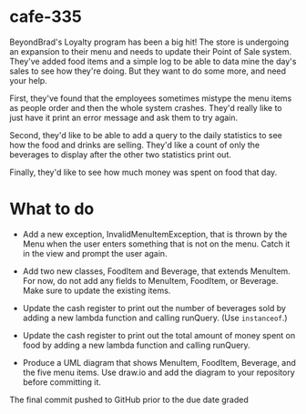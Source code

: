 # cafe-335

BeyondBrad's Loyalty program has been a big hit! The store is undergoing an expansion to their menu
and needs to update their Point of Sale system. They've added food items and a simple log to be 
able to data mine the day's sales to see how they're doing. But they want to do some more, and need
your help.

First, they've found that the employees sometimes mistype the menu items as people order and then
the whole system crashes. They'd really like to just have it print an error message and ask them to try again.

Second, they'd like to be able to add a query to the daily statistics to see how the food and drinks
are selling. They'd like a count of only the beverages to display after the other two statistics
print out.

Finally, they'd like to see how much money was spent on food that day. 


# What to do

- Add a new exception, InvalidMenuItemException, that is thrown by the Menu when the user enters
something that is not on the menu. Catch it in the view and prompt the user again.

- Add two new classes, FoodItem and Beverage, that extends MenuItem. For now, do not add any fields
to MenuItem, FoodItem, or Beverage. Make sure to update the existing items.

- Update the cash register to  print out the number of beverages sold by adding a new lambda 
function and calling runQuery. (Use ``instanceof``.)

- Update the cash register to print out the total amount of money spent on food by adding 
a new lambda function and calling runQuery.
 
- Produce a UML diagram that shows MenuItem, FoodItem, Beverage, and the five menu items. Use
draw.io and add the diagram to your repository before committing it.

The final commit pushed to GitHub prior to the due date graded
